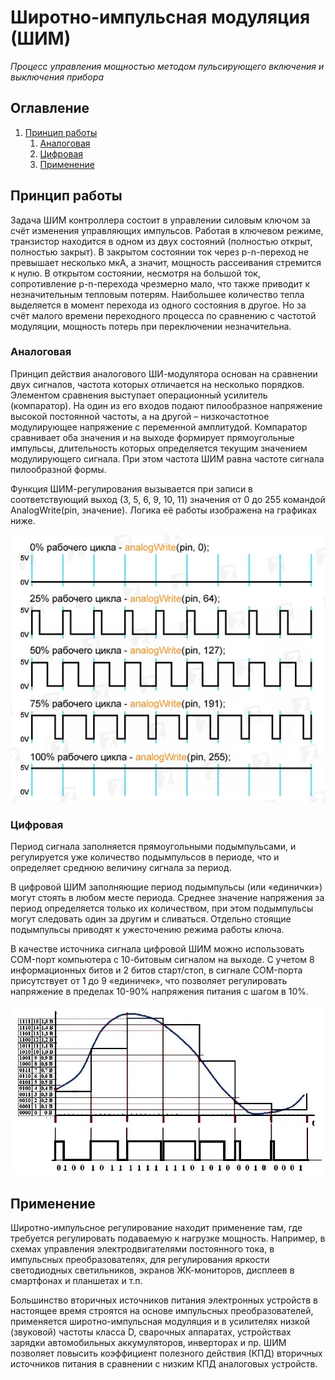 # Широтно-импульсная модуляция (ШИМ)
*Процесс управления мощностью методом пульсирующего включения и выключения прибора*
## Оглавление
1. [Принцип работы](#principle-of-operation)
   1. [Аналоговая](#analog)
   2. [Цифровая](#digit)
   2. [Применение](#application)

<a name="principle-of-operation"></a>
## Принцип работы
Задача ШИМ контроллера состоит в управлении силовым ключом за счёт изменения управляющих импульсов. Работая в ключевом режиме, транзистор находится в одном из двух состояний (полностью открыт, полностью закрыт). В закрытом состоянии ток через p-n-переход не превышает несколько мкА, а значит, мощность рассеивания стремится к нулю. В открытом состоянии, несмотря на большой ток, сопротивление p-n-перехода чрезмерно мало, что также приводит к незначительным тепловым потерям. Наибольшее количество тепла выделяется в момент перехода из одного состояния в другое. Но за счёт малого времени переходного процесса по сравнению с частотой 
модуляции, мощность потерь при переключении незначительна.

<a name="analog"></a>
### Аналоговая

Принцип действия аналогового ШИ-модулятора основан на сравнении двух сигналов, частота которых отличается на несколько порядков. Элементом сравнения выступает операционный усилитель (компаратор). На один из его входов подают пилообразное напряжение высокой постоянной частоты, а на другой – низкочастотное модулирующее напряжение с переменной амплитудой. Компаратор сравнивает оба значения и на выходе формирует прямоугольные импульсы, длительность которых определяется текущим значением модулирующего сигнала. При этом частота ШИМ равна частоте сигнала пилообразной формы.

Функция ШИМ-регулирования вызывается при записи в соответствующий выход (3, 5, 6, 9, 10, 11) значения от 0 до 255 командой AnalogWrite(pin, значение). Логика её работы изображена на графиках ниже.

![](images/analog-pwm.jpg)

<a name="digit"></a>
### Цифровая
Период сигнала заполняется прямоугольными подымпульсами, и регулируется уже количество подымпульсов в периоде, что и определяет среднюю величину сигнала за период.

В цифровой ШИМ заполняющие период подымпульсы (или «единички») могут стоять в любом месте периода. Среднее значение напряжения за период определяется только их количеством, при этом подымпульсы могут следовать один за другим и сливаться. Отдельно стоящие подымпульсы приводят к ужесточению режима работы ключа.

В качестве источника сигнала цифровой ШИМ можно использовать COM-порт компьютера с 10-битовым сигналом на выходе. С учетом 8 информационных битов и 2 битов старт/стоп, в сигнале COM-порта присутствует от 1 до 9 «единичек», что позволяет регулировать напряжение в пределах 10-90% напряжения питания с шагом в 10%.

![](images/digit-pwm.jpg)


<a name="application"></a>
## Применение
Широтно-импульсное регулирование находит применение там, где требуется регулировать подаваемую к нагрузке мощность. Например, в схемах управления электродвигателями постоянного тока, в импульсных преобразователях, для регулирования яркости светодиодных светильников, экранов ЖК-мониторов, дисплеев в смартфонах и планшетах и т.п.

Большинство вторичных источников питания электронных устройств в настоящее время строятся на основе импульсных преобразователей, применяется широтно-импульсная модуляция и в усилителях низкой (звуковой) частоты класса D, сварочных аппаратах, устройствах зарядки автомобильных аккумуляторов, инверторах и пр. ШИМ позволяет повысить коэффициент полезного действия (КПД) вторичных источников питания в сравнении с низким КПД аналоговых устройств.